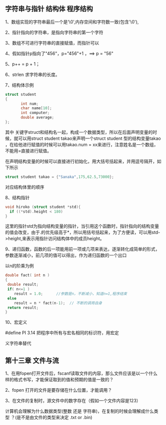 ##  字符串与指针 结构体 程序结构

1、数组实现的字符串最后一个是‘\0',内存空间和字符数一致(包含'\0'),

2、指针指向的字符串，是指向字符串的第一个字符

3、数组不可进行字符串的直接赋值，而指针可以

4、假如指针p指向了"456"，p="456"+1 ，==> p = "56"

5、p++ = p + 1；

6、strlen 求字符串的长度。

7、结构体示例

```c
struct student
{
       int num;
       char name[10];
       int computer;
       double average;
};
```

其中 关键字struct和结构名一起，构成一个数据类型，所以在后面声明变量的时候，就可以用struct student takao来声明一个struct student 型的结构变量takao ，在给他进行赋值的时候可以用takao.num = xx来进行，注意姓名是一个数组，不能用=直接进行赋值。

在声明结构变量的时候可以直接进行初始化，用大括号括起来，并用逗号隔开，如下所示

```c
struct student takao = {"Sanaka",175,62.5,73000};
```

对应结构体里的顺序

8、结构指针

```c
void hiroko (struct student *std){
  if ((*std).height < 180)
}
```

这里的指针std为指向结构变量的指针，当引用这个函数时，指针指向的结构变量的值会改变，由于.的优先级高于*，所以用括号括起来，为了方便读，可以用std->height,来表示用指针访问结构体中的成员height。

9、递归函数，函数的后一项能用前一项或几项来表达，逐渐转化成简单的形式，参数逐渐减小，前几项的值可以得出，作为递归函数的一个出口

以n的阶乘为例

```c
double fact( int n )
{
 double result;
 if( n<=1 ) 
    result = 1.0;      //参数是n，不断减小，知道n=1,程序结束
 else
    result = n * fact(n-1);  // 不断的调用自身
 return result;  
}
```

10、宏定义

#define PI 3.14  把程序中所有与宏名相同的标识符，用宏定

义字符串替代



## 第十三章 文件与流

1、在用fopen打开文件后，fscanf读取文件的内容，那么文件应该是以一个什么样的格式书写，才能保证取到的值和预期的值是一致的？

2、fopen 打开的文件是要存储在什么位置，才能调用？

3、在文件的复制时，源文件中的数字存在（假如一个文件内容是123）

 计算机会理解为什么数据类型(整数 还是 字符串)，在复制的时候会理解成什么类型 ？(是不是由文件的类型来决定 .txt or .bin)

